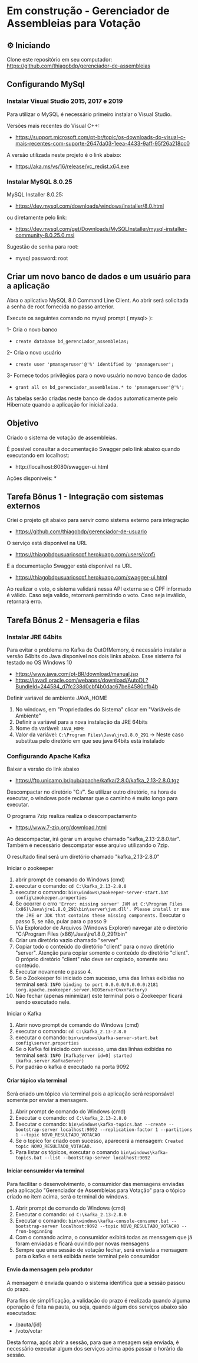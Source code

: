 # Em construção - Gerenciador de Assembleias para Votação

## ⚙ Iniciando

Clone este repositório em seu computador: https://github.com/thiagobdp/gerenciador-de-assembleias


## Configurando MySql

### Instalar Visual Studio 2015, 2017 e 2019

Para utilizar o MySQL é necessário primeiro instalar o Visual Studio.

Versões mais recentes do Visual C++:
- https://support.microsoft.com/pt-br/topic/os-downloads-do-visual-c-mais-recentes-com-suporte-2647da03-1eea-4433-9aff-95f26a218cc0

A versão utilizada neste projeto é o link abaixo: 

- https://aka.ms/vs/16/release/vc_redist.x64.exe

### Instalar MySQL 8.0.25

MySQL Installer 8.0.25:
- https://dev.mysql.com/downloads/windows/installer/8.0.html

ou diretamente pelo link:
- https://dev.mysql.com/get/Downloads/MySQLInstaller/mysql-installer-community-8.0.25.0.msi

Sugestão de senha para root:
- mysql password: root

## Criar um novo banco de dados e um usuário para a aplicação
Abra o aplicativo MySQL 8.0 Command Line Client. Ao abrir será solicitada a senha de root fornecida no passo anterior.

Execute os seguintes comando no mysql prompt ( mysql> ):

1- Cria o novo banco 
* `create database bd_gerenciador_assembleias;`

2- Cria o novo usuário

* `create user 'pmanageruser'@'%' identified by 'pmanageruser';`

3- Fornece todos privilégios para o novo usuário no novo banco de dados
* `grant all on bd_gerenciador_assembleias.* to 'pmanageruser'@'%';`

As tabelas serão criadas neste banco de dados automaticamente pelo Hibernate quando a aplicação for inicializada.

## Objetivo

Criado o sistema de votação de assembleias.

É possível consultar a documentação Swagger pelo link abaixo quando executando em localhost:
* http://localhost:8080/swagger-ui.html

Ações disponíveis:
* 

## Tarefa Bônus 1 - Integração com sistemas externos

Criei o projeto git abaixo para servir como sistema externo para integração
* https://github.com/thiagobdp/gerenciador-de-usuario

O serviço está disponível na URL
* https://thiagobdpusuarioscpf.herokuapp.com/users/{cpf}

E a documentação Swagger está disponível na URL
* https://thiagobdpusuarioscpf.herokuapp.com/swagger-ui.html

Ao realizar o voto, o sistema validará nessa API externa se o CPF informado é válido. Caso seja valido, retornará permitindo o voto. Caso seja inválido, retornará erro.


## Tarefa Bônus 2 - Mensageria e filas

### Instalar JRE 64bits

Para evitar o problema no Kafka de OutOfMemory, é necessário instalar a versão 64bits do Java disponível nos dois links abaixo. Esse sistema foi testado no OS Windows 10
* https://www.java.com/pt-BR/download/manual.jsp
* https://javadl.oracle.com/webapps/download/AutoDL?BundleId=244584_d7fc238d0cbf4b0dac67be84580cfb4b

Definir variável de ambiente JAVA_HOME
1. No windows, em "Propriedades do Sistema" clicar em "Variáveis de Ambiente"
2. Definir a variável para a nova instalação da JRE 64bits
3. Nome da variável: `JAVA_HOME`
4. Valor da variável: `C:\Program Files\Java\jre1.8.0_291` -> Neste caso substitua pelo diretório em que seu java 64bits está instalado

### Configurando Apache Kafka

Baixar a versão do link abaixo
* https://ftp.unicamp.br/pub/apache/kafka/2.8.0/kafka_2.13-2.8.0.tgz

Descompactar no diretório "C:/". Se utilizar outro diretório, na hora de executar, o windows pode reclamar que o caminho é muito longo para executar.

O programa 7zip realiza realiza o descompactamento

* https://www.7-zip.org/download.html

Ao descompactar, irá gerar um arquivo chamado "kafka_2.13-2.8.0.tar". Também é necessário descompatar esse arquivo utilizando o 7zip.

O resultado final será um diretório chamado "kafka_2.13-2.8.0"

Iniciar o zookeeper
1. abrir prompt de comando do Windows (cmd)
2. executar o comando: `cd C:\kafka_2.13-2.8.0`
3. executar o comando: `bin\windows\zookeeper-server-start.bat config\zookeeper.properties`
4. Se ocorrer o erro `'Error: missing server' JVM at C:\Program Files (x86)\Java\jre1.8.0_291\bin\server\jvm.dll'. Please install or use the JRE or JDK that contains these missing components.` Executar o passo 5, se não, pular para o passo 9
5. Via Explorador de Arquivos (Windows Explorer) navegar até o diretório "C:\Program Files (x86)\Java\jre1.8.0_291\bin"
6. Criar um diretório vazio chamado "server"
7. Copiar todo o conteúdo do diretório "client" para o novo diretório "server". Atenção para copiar somente o conteúdo do diretório "client". O próprio diretório "client" não deve ser copiado, somente seu conteúdo.
8. Executar novamente o passo 4.
9. Se o Zookeeper foi iniciado com sucesso, uma das linhas exibidas no terminal será: `INFO binding to port 0.0.0.0/0.0.0.0:2181 (org.apache.zookeeper.server.NIOServerCnxnFactory)`
11. Não fechar (apenas minimizar) este terminal pois o Zookeeper ficará sendo executado nele.

Iniciar o Kafka
1. Abrir novo prompt de comando do Windows (cmd)
2. executar o comando: `cd C:\kafka_2.13-2.8.0`
3. executar o comando: `bin\windows\kafka-server-start.bat config\server.properties`
4. Se o Kafka foi iniciado com sucesso, uma das linhas exibidas no terminal será: `INFO [KafkaServer id=0] started (kafka.server.KafkaServer)`
5. Por padrão o kafka é executado na porta 9092

#### Criar tópico via terminal

Será criado um tópico via terminal pois a aplicação será responsável somente por enviar a mensagem.
1. Abrir prompt de comando do Windows (cmd)
2. Executar o comando: `cd C:\kafka_2.13-2.8.0`
3. Executar o comando: `bin\windows\kafka-topics.bat --create --bootstrap-server localhost:9092 --replication-factor 1 --partitions 1 --topic NOVO_RESULTADO_VOTACAO`
4. Se o topico for criado com sucesso, aparecerá a mensagem: `Created topic NOVO_RESULTADO_VOTACAO.`
5. Para listar os tópicos, executar o comando `bin\windows\kafka-topics.bat --list --bootstrap-server localhost:9092`

#### Iniciar consumidor via terminal

Para facilitar o desenvolvimento, o consumidor das mensagens enviadas pela aplicação "Gerenciador de Assembleias para Votação" para o tópico criado no item acima, será o terminal do windows.
1. Abrir prompt de comando do Windows (cmd)
2. Executar o comando: `cd C:\kafka_2.13-2.8.0`
3. Executar o comando: `bin\windows\kafka-console-consumer.bat --bootstrap-server localhost:9092 --topic NOVO_RESULTADO_VOTACAO --from-beginning`
4. Com o comando acima, o consumidor exibirá todas as mensagem que já foram enviadas e ficará ouvindo por novas mensagens
5. Sempre que uma sessão de votação fechar, será enviada a mensagem para o kafka e será exibida neste terminal pelo consumidor

#### Envio da mensagem pelo produtor
A mensagem é enviada quando o sistema identifica que a sessão passou do prazo. 

Para fins de simplificação, a validação do prazo é realizada quando alguma operação é feita na pauta, ou seja, quando algum dos serviços abaixo são executados:
* /pauta/{id}
* /voto/votar

Desta forma, após abrir a sessão, para que a mesagem seja enviada, é necessário executar algum dos serviços acima após passar o horário da sessão.




